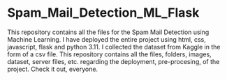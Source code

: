 # Spam_Mail_Detection_ML_Flask

This repository contains all the files for the Spam Mail Detection using Machine Learning. I have deployed the entire project using html, css, javascript, flask and python 3.11. I collected the dataset from Kaggle in the form of a csv file. This repository contains all the files, folders, images, dataset, server files, etc. regarding the deployment, pre-procesing, of the project. Check it out, everyone.
